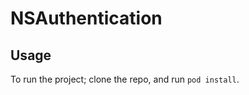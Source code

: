 NSAuthentication
================

## Usage

To run the project; clone the repo, and run `pod install`.


    

